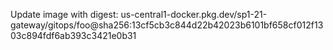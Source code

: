 Update image with digest: us-central1-docker.pkg.dev/sp1-21-gateway/gitops/foo@sha256:13cf5cb3c844d22b42023b6101bf658cf012f1303c894fdf6ab393c3421e0b31 
